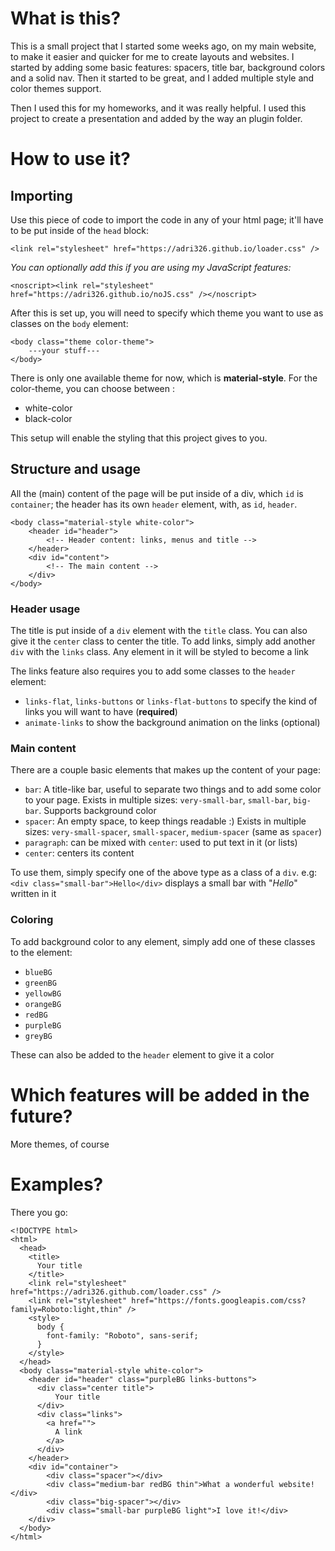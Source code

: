# What is this?

This is a small project that I started some weeks ago, on my main website, to make it easier and quicker for me to create layouts and websites.
I started by adding some basic features: spacers, title bar, background colors and a solid nav. Then it started to be great, and I added multiple style and color themes support.

Then I used this for my homeworks, and it was really helpful. I used this project to create a presentation and added by the way an plugin folder.

# How to use it?

## Importing

Use this piece of code to import the code in any of your html page; it'll have to be put inside of the `head` block:
```
<link rel="stylesheet" href="https://adri326.github.io/loader.css" />
```

*You can optionally add this if you are using my JavaScript features:*

```
<noscript><link rel="stylesheet" href="https://adri326.github.io/noJS.css" /></noscript>
```

After this is set up, you will need to specify which theme you want to use as classes on the `body` element:

```
<body class="theme color-theme">
	---your stuff---
</body>
```

There is only one available theme for now, which is **material-style**.
For the color-theme, you can choose between :
* white-color
* black-color

This setup will enable the styling that this project gives to you.

## Structure and usage

All the (main) content of the page will be put inside of a div, which `id` is `container`; the header has its own `header` element, with, as `id`, `header`.

```
<body class="material-style white-color">
	<header id="header">
		<!-- Header content: links, menus and title -->
	</header>
	<div id="content">
		<!-- The main content -->
	</div>
</body>
```

### Header usage

The title is put inside of a `div` element with the `title` class. You can also give it the `center` class to center the title.
To add links, simply add another `div` with the `links` class. Any element in it will be styled to become a link

The links feature also requires you to add some classes to the `header` element:

* `links-flat`, `links-buttons` or `links-flat-buttons` to specify the kind of links you will want to have (**required**)
* `animate-links` to show the background animation on the links (optional)

### Main content

There are a couple basic elements that makes up the content of your page:

* `bar`: A title-like bar, useful to separate two things and to add some color to your page. Exists in multiple sizes: `very-small-bar`, `small-bar`, `big-bar`. Supports background color
* `spacer`: An empty space, to keep things readable :) Exists in multiple sizes: `very-small-spacer`, `small-spacer`, `medium-spacer` (same as `spacer`)
* `paragraph`: can be mixed with `center`: used to put text in it (or lists)
* `center`: centers its content

To use them, simply specify one of the above type as a class of a `div`.
e.g: `<div class="small-bar">Hello</div>` displays a small bar with "*Hello*" written in it

### Coloring

To add background color to any element, simply add one of these classes to the element:

* `blueBG`
* `greenBG`
* `yellowBG`
* `orangeBG`
* `redBG`
* `purpleBG`
* `greyBG`

These can also be added to the `header` element to give it a color

# Which features will be added in the future?

More themes, of course

# Examples?


There you go:


```
<!DOCTYPE html>
<html>
  <head>
    <title>
      Your title
    </title>
    <link rel="stylesheet" href="https://adri326.github.com/loader.css" />
    <link rel="stylesheet" href="https://fonts.googleapis.com/css?family=Roboto:light,thin" />
    <style>
      body {
        font-family: "Roboto", sans-serif;
      }
    </style>
  </head>
  <body class="material-style white-color">
  	<header id="header" class="purpleBG links-buttons">
      <div class="center title">
          Your title
      </div>
      <div class="links">
        <a href="">
          A link
        </a>
      </div>
    </header>
    <div id="container">
    	<div class="spacer"></div>
    	<div class="medium-bar redBG thin">What a wonderful website!</div>
    	<div class="big-spacer"></div>
    	<div class="small-bar purpleBG light">I love it!</div>
    </div>
  </body>
</html>
```
